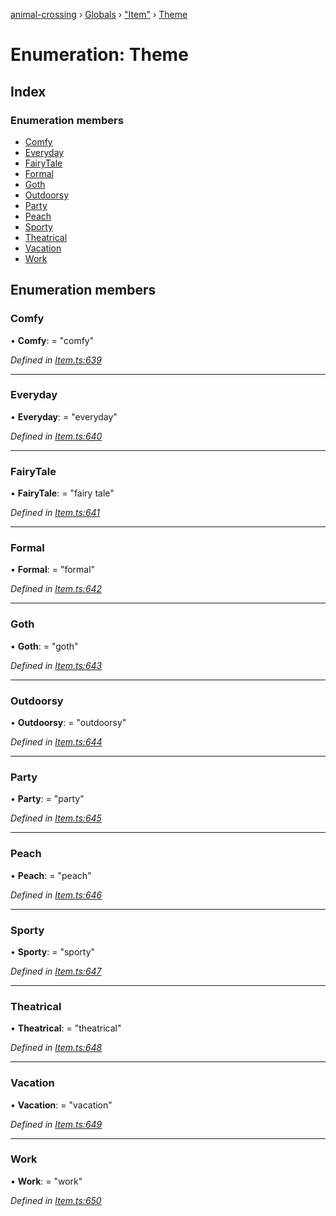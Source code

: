 [animal-crossing](../README.md) › [Globals](../globals.md) › ["Item"](../modules/_item_.md) › [Theme](_item_.theme.md)

# Enumeration: Theme

## Index

### Enumeration members

* [Comfy](_item_.theme.md#comfy)
* [Everyday](_item_.theme.md#everyday)
* [FairyTale](_item_.theme.md#fairytale)
* [Formal](_item_.theme.md#formal)
* [Goth](_item_.theme.md#goth)
* [Outdoorsy](_item_.theme.md#outdoorsy)
* [Party](_item_.theme.md#party)
* [Peach](_item_.theme.md#peach)
* [Sporty](_item_.theme.md#sporty)
* [Theatrical](_item_.theme.md#theatrical)
* [Vacation](_item_.theme.md#vacation)
* [Work](_item_.theme.md#work)

## Enumeration members

###  Comfy

• **Comfy**: = "comfy"

*Defined in [Item.ts:639](https://github.com/Norviah/animal-crossing/blob/682361d/module/types/Item.ts#L639)*

___

###  Everyday

• **Everyday**: = "everyday"

*Defined in [Item.ts:640](https://github.com/Norviah/animal-crossing/blob/682361d/module/types/Item.ts#L640)*

___

###  FairyTale

• **FairyTale**: = "fairy tale"

*Defined in [Item.ts:641](https://github.com/Norviah/animal-crossing/blob/682361d/module/types/Item.ts#L641)*

___

###  Formal

• **Formal**: = "formal"

*Defined in [Item.ts:642](https://github.com/Norviah/animal-crossing/blob/682361d/module/types/Item.ts#L642)*

___

###  Goth

• **Goth**: = "goth"

*Defined in [Item.ts:643](https://github.com/Norviah/animal-crossing/blob/682361d/module/types/Item.ts#L643)*

___

###  Outdoorsy

• **Outdoorsy**: = "outdoorsy"

*Defined in [Item.ts:644](https://github.com/Norviah/animal-crossing/blob/682361d/module/types/Item.ts#L644)*

___

###  Party

• **Party**: = "party"

*Defined in [Item.ts:645](https://github.com/Norviah/animal-crossing/blob/682361d/module/types/Item.ts#L645)*

___

###  Peach

• **Peach**: = "peach"

*Defined in [Item.ts:646](https://github.com/Norviah/animal-crossing/blob/682361d/module/types/Item.ts#L646)*

___

###  Sporty

• **Sporty**: = "sporty"

*Defined in [Item.ts:647](https://github.com/Norviah/animal-crossing/blob/682361d/module/types/Item.ts#L647)*

___

###  Theatrical

• **Theatrical**: = "theatrical"

*Defined in [Item.ts:648](https://github.com/Norviah/animal-crossing/blob/682361d/module/types/Item.ts#L648)*

___

###  Vacation

• **Vacation**: = "vacation"

*Defined in [Item.ts:649](https://github.com/Norviah/animal-crossing/blob/682361d/module/types/Item.ts#L649)*

___

###  Work

• **Work**: = "work"

*Defined in [Item.ts:650](https://github.com/Norviah/animal-crossing/blob/682361d/module/types/Item.ts#L650)*
